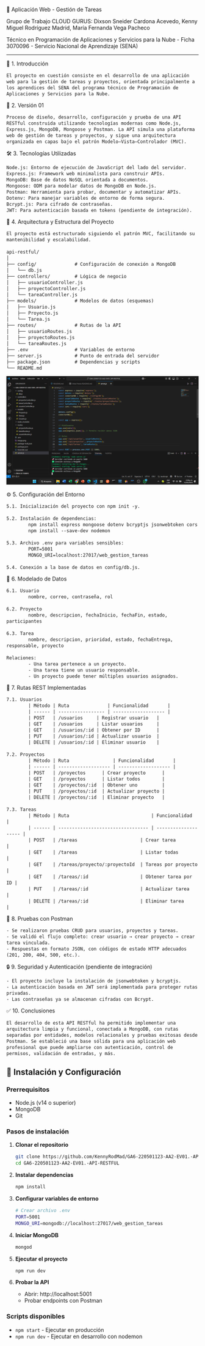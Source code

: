   📝 Aplicación Web - Gestión de Tareas

Grupo de Trabajo CLOUD GURUS: Dixson Sneider Cardona Acevedo, Kenny Miguel Rodríguez Madrid, María Fernanda Vega Pacheco

Técnico en Programación de Aplicaciones y Servicios para la Nube - Ficha 3070096 - Servicio Nacional de Aprendizaje (SENA)

------------------------------------------------------------------------------------------------------------


🧩 1. Introducción

    El proyecto en cuestión consiste en el desarrollo de una aplicación web para la gestión de tareas y proyectos, orientada principalmente a los aprendices del SENA del programa técnico de Programación de Aplicaciones y Servicios para la Nube.


📌 2. Versión 01 

    Proceso de diseño, desarrollo, configuración y prueba de una API RESTful construida utilizando tecnologías modernas como Node.js, Express.js, MongoDB, Mongoose y Postman. La API simula una plataforma web de gestión de tareas y proyectos, y sigue una arquitectura organizada en capas bajo el patrón Modelo–Vista–Controlador (MVC).


🛠️ 3. Tecnologías Utilizadas

    Node.js: Entorno de ejecución de JavaScript del lado del servidor.
    Express.js: Framework web minimalista para construir APIs.
    MongoDB: Base de datos NoSQL orientada a documentos.
    Mongoose: ODM para modelar datos de MongoDB en Node.js.
    Postman: Herramienta para probar, documentar y automatizar APIs.
    Dotenv: Para manejar variables de entorno de forma segura.
    Bcrypt.js: Para cifrado de contraseñas.
    JWT: Para autenticación basada en tokens (pendiente de integración).


📐 4. Arquitectura y Estructura del Proyecto

    El proyecto está estructurado siguiendo el patrón MVC, facilitando su mantenibilidad y escalabilidad.

    api-restful/
    │
    ├── config/              # Configuración de conexión a MongoDB
    │   └── db.js
    ├── controllers/         # Lógica de negocio
    │   ├── usuarioController.js
    │   ├── proyectoController.js
    │   └── tareaController.js
    ├── models/              # Modelos de datos (esquemas)
    │   ├── Usuario.js
    │   ├── Proyecto.js
    │   └── Tarea.js
    ├── routes/              # Rutas de la API
    │   ├── usuarioRoutes.js
    │   ├── proyectoRoutes.js
    │   └── tareaRoutes.js
    ├── .env                 # Variables de entorno
    ├── server.js            # Punto de entrada del servidor
    ├── package.json         # Dependencias y scripts
    └── README.md


![Arquitectura del proyecto](assets/arquitectura.png)




⚙️ 5. Configuración del Entorno

    5.1. Inicialización del proyecto con npm init -y.

    5.2. Instalación de dependencias:
            npm install express mongoose dotenv bcryptjs jsonwebtoken cors
            npm install --save-dev nodemon

    5.3. Archivo .env para variables sensibles:
            PORT=5001
            MONGO_URI=localhost:27017/web_gestion_tareas

    5.4. Conexión a la base de datos en config/db.js.
        

🧩 6. Modelado de Datos

    6.1. Usuario
            nombre, correo, contraseña, rol

    6.2. Proyecto
            nombre, descripcion, fechaInicio, fechaFin, estado, participantes

    6.3. Tarea
            nombre, descripcion, prioridad, estado, fechaEntrega, responsable, proyecto

    Relaciones:
            - Una tarea pertenece a un proyecto.
            - Una tarea tiene un usuario responsable.
            - Un proyecto puede tener múltiples usuarios asignados.


📡 7. Rutas REST Implementadas

    7.1. Usuarios
            | Método | Ruta              | Funcionalidad       |
            | ------ | ----------------- | ------------------- |
            | POST   | /usuarios     | Registrar usuario   |
            | GET    | /usuarios     | Listar usuarios     |
            | GET    | /usuarios/:id | Obtener por ID      |
            | PUT    | /usuarios/:id | Actualizar usuario  |
            | DELETE | /usuarios/:id | Eliminar usuario    |

    7.2. Proyectos
            | Método | Ruta                | Funcionalidad       |
            | ------ | ------------------- | ------------------- |
            | POST   | /proyectos      | Crear proyecto      |
            | GET    | /proyectos      | Listar todos        |
            | GET    | /proyectos/:id  | Obtener uno         |
            | PUT    | /proyectos/:id  | Actualizar proyecto |
            | DELETE | /proyectos/:id  | Eliminar proyecto   |

    7.3. Tareas
            | Método | Ruta                              | Funcionalidad        |
            | ------ | --------------------------------- | -------------------- |
            | POST   | /tareas                       | Crear tarea          |
            | GET    | /tareas                       | Listar todas         |
            | GET    | /tareas/proyecto/:proyectoId  | Tareas por proyecto  |
            | GET    | /tareas/:id                   | Obtener tarea por ID |
            | PUT    | /tareas/:id                   | Actualizar tarea     |
            | DELETE | /tareas/:id                   | Eliminar tarea       |


🧪 8. Pruebas con Postman

    - Se realizaron pruebas CRUD para usuarios, proyectos y tareas.
    - Se validó el flujo completo: crear usuario → crear proyecto → crear tarea vinculada.
    - Respuestas en formato JSON, con códigos de estado HTTP adecuados (201, 200, 404, 500, etc.).


🔒 9. Seguridad y Autenticación (pendiente de integración)

    - El proyecto incluye la instalación de jsonwebtoken y bcryptjs.
    - La autenticación basada en JWT será implementada para proteger rutas privadas.
    - Las contraseñas ya se almacenan cifradas con Bcrypt.


✅ 10. Conclusiones

    El desarrollo de esta API RESTful ha permitido implementar una arquitectura limpia y funcional, conectada a MongoDB, con rutas separadas por entidades, modelos relacionales y pruebas exitosas desde Postman. Se estableció una base sólida para una aplicación web profesional que puede ampliarse con autenticación, control de permisos, validación de entradas, y más.



## 🚀 Instalación y Configuración

### Prerrequisitos
- Node.js (v14 o superior)
- MongoDB
- Git

### Pasos de instalación

1. **Clonar el repositorio**
   ```bash
   git clone https://github.com/KennyRodMad/GA6-220501123-AA2-EV01.-API-RESTFUL.git
   cd GA6-220501123-AA2-EV01.-API-RESTFUL
   ```

2. **Instalar dependencias**
   ```bash
   npm install
   ```

3. **Configurar variables de entorno**
   ```bash
   # Crear archivo .env
   PORT=5001
   MONGO_URI=mongodb://localhost:27017/web_gestion_tareas
   ```

4. **Iniciar MongoDB**
   ```bash
   mongod
   ```

5. **Ejecutar el proyecto**
   ```bash
   npm run dev
   ```

6. **Probar la API**
   - Abrir: http://localhost:5001
   - Probar endpoints con Postman

### Scripts disponibles
- `npm start` - Ejecutar en producción
- `npm run dev` - Ejecutar en desarrollo con nodemon

